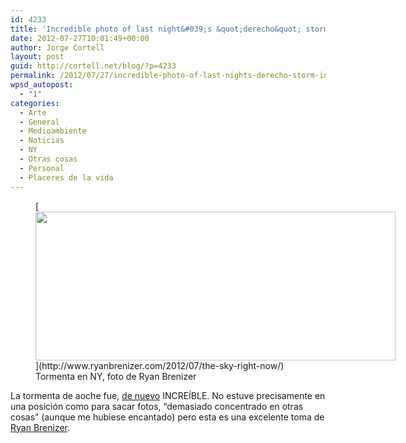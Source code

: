 ```yaml
---
id: 4233
title: 'Incredible photo of last night&#039;s &quot;derecho&quot; storm in New York'
date: 2012-07-27T10:01:49+00:00
author: Jorge Cortell
layout: post
guid: http://cortell.net/blog/?p=4233
permalink: /2012/07/27/incredible-photo-of-last-nights-derecho-storm-in-new-york/
wpsd_autopost:
  - "1"
categories:
  - Arte
  - General
  - Medioambiente
  - Noticias
  - NY
  - Otras cosas
  - Personal
  - Placeres de la vida
---
```

<figure style="width: 576px" class="wp-caption aligncenter">[<img class=" " title="Derecho storm in NY" src="http://sphotos-a.xx.fbcdn.net/hphotos-ash3/s720x720/558099_10151060041103522_1228392718_n.jpg" alt="" width="576" height="238" />](http://www.ryanbrenizer.com/2012/07/the-sky-right-now/)<figcaption class="wp-caption-text">Tormenta en NY, foto de Ryan Brenizer</figcaption></figure> 

<p title="http://cortell.net/blog/2012/07/amazing-storm-in-ny/">
  La tormenta de aoche fue, <a title="http://cortell.net/blog/2012/07/amazing-storm-in-ny/" href="http://cortell.net/blog/2012/07/amazing-storm-in-ny/" target="_blank">de nuevo</a> INCREÍBLE. No estuve precisamente en una posición como para sacar fotos, &#8220;demasiado concentrado en otras cosas&#8221; (aunque me hubiese encantado) pero esta es una excelente toma de <a title="http://www.ryanbrenizer.com/2012/07/the-sky-right-now/" href="http://www.ryanbrenizer.com/2012/07/the-sky-right-now/" target="_blank">Ryan Brenizer</a>.
</p>